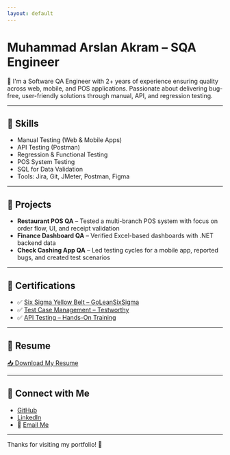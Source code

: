 ```yaml
---
layout: default
---
```


# Muhammad Arslan Akram – SQA Engineer

🎯 I'm a Software QA Engineer with 2+ years of experience ensuring quality across web, mobile, and POS applications. Passionate about delivering bug-free, user-friendly solutions through manual, API, and regression testing.

---

## 🧪 Skills

- Manual Testing (Web & Mobile Apps)
- API Testing (Postman)
- Regression & Functional Testing
- POS System Testing
- SQL for Data Validation
- Tools: Jira, Git, JMeter, Postman, Figma

---

## 📁 Projects

- **Restaurant POS QA** – Tested a multi-branch POS system with focus on order flow, UI, and receipt validation
- **Finance Dashboard QA** – Verified Excel-based dashboards with .NET backend data
- **Check Cashing App QA** – Led testing cycles for a mobile app, reported bugs, and created test scenarios

---
## 🏅 Certifications

- ✅ [Six Sigma Yellow Belt – GoLeanSixSigma](/assets/certificates/SixSigmaYellowBelt-MArslanAkram.pdf)
- ✅ [Test Case Management – Testworthy](/assets/certificates/TestCaseManagement-MArslanAkram.pdf)
- ✅ [API Testing – Hands-On Training](/assets/certificates/APITesting-MArslan.pdf)

---
## 📄 Resume

[📥 Download My Resume](C:\Users\Admin\Dropbox\Assets\MArslanSQAResume.pdf)

---

## 🔗 Connect with Me

- [GitHub](https://github.com/arslanakra)
- [LinkedIn](https://www.linkedin.com/in/sqa-arslan-akram/)
- 📧 [Email Me](mailto:arsalantaqi255@gmail.com)

---

Thanks for visiting my portfolio! 👋
